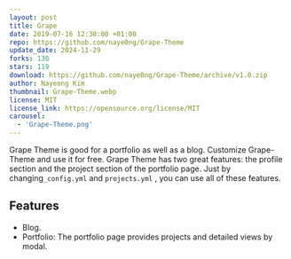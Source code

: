 ```yaml
---
layout: post
title: Grape
date: 2019-07-16 12:30:00 +01:00
repo: https://github.com/naye0ng/Grape-Theme
update_date: 2024-11-29
forks: 130
stars: 119
download: https://github.com/naye0ng/Grape-Theme/archive/v1.0.zip
author: Nayeong Kim
thumbnail: Grape-Theme.webp
license: MIT
license_link: https://opensource.org/license/MIT
carousel:
  - 'Grape-Theme.png'
---
```


Grape Theme is good for a portfolio as well as a blog. Customize Grape-Theme and use it for free.
Grape Theme has two great features: the profile section and the project section of the portfolio page. Just by changing`_config.yml` and `projects.yml` , you can use all of these features.

## Features

* Blog.
* Portfolio: The portfolio page provides projects and detailed views by modal.
